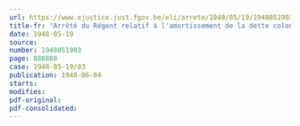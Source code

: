 ```yaml
---
url: https://www.ejustice.just.fgov.be/eli/arrete/1948/05/19/1948051903/justel
title-fr: "Arrêté du Régent relatif à l'amortissement de la dette coloniale 4 % 1936"
date: 1948-05-19
source:
number: 1948051903
page: 888888
case: 1948-05-19/03
publication: 1948-06-04
starts:
modifies:
pdf-original:
pdf-consolidated:
---
```



